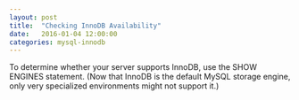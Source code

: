 ```yaml
---
layout: post
title:  "Checking InnoDB Availability"
date:   2016-01-04 12:00:00
categories: mysql-innodb
---
```


To determine whether your server supports InnoDB, use the SHOW ENGINES statement. (Now that InnoDB is the default MySQL storage engine, only very specialized environments might not support it.) 